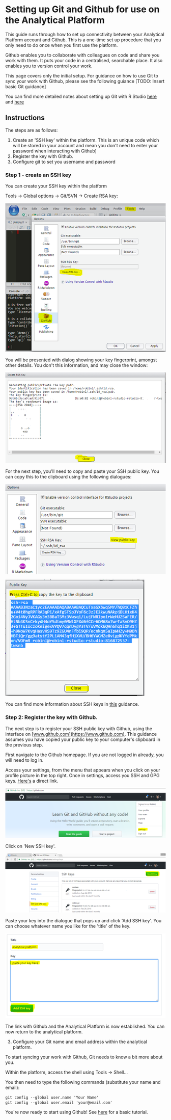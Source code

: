 #  Setting up Git and Github for use on the Analytical Platform

This guide runs through how to set up connectivity between your Analytical Platform account and Github.  This is a one-time set up procedure that you only need to do once when you first use the platform.

Github enables you to collaborate with colleagues on code and share you work with them.  It puts your code in a centralised, searchable place. It also enables you to version control your work.  

This page covers only the initial setup.  For guidance on how to use Git to sync your work with Github, please see the following guiance [TODO:  Insert basic Git guidance]

You can find more detailed notes about setting up Git with R Studio [here](http://adamwilson.us/RDataScience/GitSSHNotes.html) and [here](https://support.rstudio.com/hc/en-us/articles/200532077-Version-Control-with-Git-and-SVN)

## Instructions 

The steps are as follows:

1. Create an 'SSH key' within the platform.  This is an unique code which will be stored in your account and mean you don't need to enter your password when interacting with Github]
2. Register the key with Github.
3. Configure git to set you username and password



### Step 1 - create an SSH key

You can create your SSH key within the platform 

Tools -> Global options -> Git/SVN -> Create RSA key:

![](images/git_create_key.PNG?raw=true  "")

You will be presented with dialog showing your key fingerprint, amongst other details.  You don't this information, and may close the window:

![](images/git_close.PNG?raw=true  "")

For the next step, you'll need to copy and paste your SSH public key.  You can copy this to the clipboard using the following dialogues:

![](images/git_view_public.PNG?raw=true  "")

![](images/git-public-key.PNG?raw=true  "")

You can find more information about SSH keys in [this](https://help.github.com/articles/connecting-to-github-with-ssh/) guidance.  

### Step 2:  Register the key with Github.

The next step is to register your SSH public key with Github, using the interface on [www.github.com](https://www.github.com).  This guidance assumes you have copied your public key to your computer's clipboard in the previous step.

First navigate to the Github homepage.  If you are not logged in already, you will need to log in.

Access your settings, from the menu that appears when you click on your profile picture in the top right.  Once in settings, access you SSH and GPG keys.  [Here's](https://github.com/settings/keys) a direct link.

![](images/github_settings.PNG?raw=true  "")

Click on 'New SSH key'.

![](images/github_new_ssh.PNG?raw=true  "")

Paste your key into the dialogue that pops up and click 'Add SSH key'.  You can choose whatever name you like for the 'title' of the key.

![](images/git_paste_key.PNG?raw=true  "")

The link with Github and the Analytical Platform is now established.  You can now return to the analytical platform.

3. Configure your Git name and email address within the analytical platform.

To start syncing your work with Github, Git needs to know a bit more about you.

Within the platform, access the shell using Tools -> Shell...

You then need to type the following commands (substitute your name and email):

```
git config --global user.name 'Your Name'
git config --global user.email 'your@email.com'
```

You're now ready to start using Github!  See [here](https://try.github.io/levels/1/challenges/1) for a basic tutorial.





